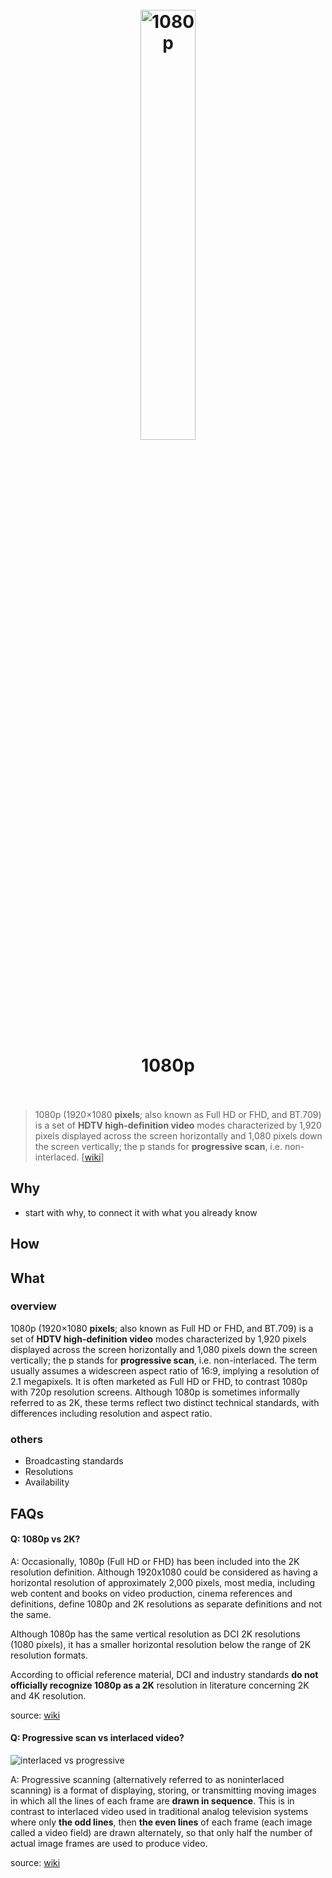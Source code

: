 <h1 align="center">
<br>
	<a href="https://www.wikiwand.com/en/1080p">
  <img src="https://i.imgur.com/8wAPcWu.png" alt="1080p" width=42%">
  </a>
  <br><br>
1080p
  <br><br>
</h1>

> 1080p (1920×1080 **pixels**; also known as Full HD or FHD, and BT.709) is a set of **HDTV high-definition video** modes characterized by 1,920 pixels displayed across the screen horizontally and 1,080 pixels down the screen vertically; the p stands for **progressive scan**, i.e. non-interlaced. [[wiki](https://www.wikiwand.com/en/1080p)]

## Why 

* start with why, to connect it with what you already know

## How



## What 

### overview

1080p (1920×1080 **pixels**; also known as Full HD or FHD, and BT.709) is a set of **HDTV high-definition video** modes characterized by 1,920 pixels displayed across the screen horizontally and 1,080 pixels down the screen vertically; the p stands for **progressive scan**, i.e. non-interlaced. The term usually assumes a widescreen aspect ratio of 16:9, implying a resolution of 2.1 megapixels. It is often marketed as Full HD or FHD, to contrast 1080p with 720p resolution screens. Although 1080p is sometimes informally referred to as 2K, these terms reflect two distinct technical standards, with differences including resolution and aspect ratio.

### others

* Broadcasting standards
* Resolutions
* Availability

## FAQs

#### Q: 1080p vs 2K?

A: Occasionally, 1080p (Full HD or FHD) has been included into the 2K resolution definition. Although 1920x1080 could be considered as having a horizontal resolution of approximately 2,000 pixels, most media, including web content and books on video production, cinema references and definitions, define 1080p and 2K resolutions as separate definitions and not the same.

Although 1080p has the same vertical resolution as DCI 2K resolutions (1080 pixels), it has a smaller horizontal resolution below the range of 2K resolution formats.

According to official reference material, DCI and industry standards **do not officially recognize 1080p as a 2K** resolution in literature concerning 2K and 4K resolution.

source: [wiki](https://www.wikiwand.com/en/2K_resolution)

#### Q: Progressive scan vs interlaced video?

![interlaced vs progressive](https://i.imgur.com/eOmiCq9.jpeg)

A: Progressive scanning (alternatively referred to as noninterlaced scanning) is a format of displaying, storing, or transmitting moving images in which all the lines of each frame are **drawn in sequence**. This is in contrast to interlaced video used in traditional analog television systems where only **the odd lines**, then **the even lines** of each frame (each image called a video field) are drawn alternately, so that only half the number of actual image frames are used to produce video.

source: [wiki](https://www.wikiwand.com/en/Progressive_scan)